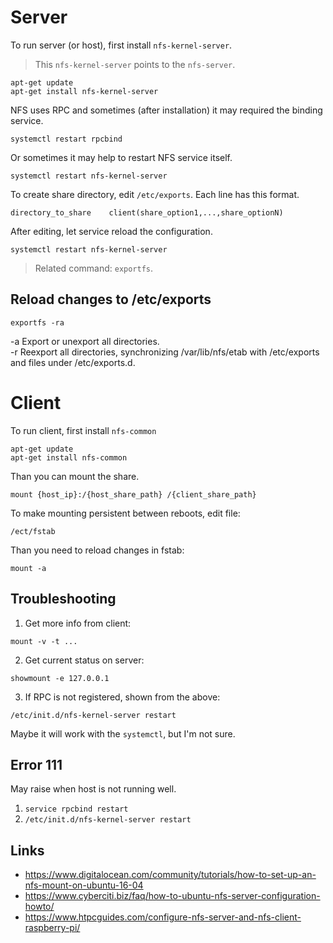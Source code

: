 # Server
To run server (or host), first install `nfs-kernel-server`.

> This `nfs-kernel-server` points to the `nfs-server`.

```
apt-get update
apt-get install nfs-kernel-server
```

NFS uses RPC and sometimes (after installation) it may required the binding service.

```
systemctl restart rpcbind
```

Or sometimes it may help to restart NFS service itself.

```
systemctl restart nfs-kernel-server
```

To create share directory, edit `/etc/exports`.
Each line has this format.

```
directory_to_share    client(share_option1,...,share_optionN)
```

After editing, let service reload the configuration.

```
systemctl restart nfs-kernel-server
```

> Related command: `exportfs`.

## Reload changes to /etc/exports

```
exportfs -ra
```

-a     Export or unexport all directories.<br>
-r     Reexport   all   directories, synchronizing /var/lib/nfs/etab with /etc/exports and files under /etc/exports.d.

# Client
To run client, first install `nfs-common`

```
apt-get update
apt-get install nfs-common
```

Than you can mount the share.

```
mount {host_ip}:/{host_share_path} /{client_share_path}
```

To make mounting persistent between reboots, edit file:

```
/ect/fstab
```

Than you need to reload changes in fstab:

```
mount -a
```

## Troubleshooting

1) Get more info from client:

```
mount -v -t ...
```

2) Get current status on server:

```
showmount -e 127.0.0.1
```

3) If RPC is not registered, shown from the above:

```
/etc/init.d/nfs-kernel-server restart
```

Maybe it will work with the `systemctl`, but I'm not sure.

## Error 111
May raise when host is not running well.

1) `service rpcbind restart`
2) `/etc/init.d/nfs-kernel-server restart`

## Links

- https://www.digitalocean.com/community/tutorials/how-to-set-up-an-nfs-mount-on-ubuntu-16-04
- https://www.cyberciti.biz/faq/how-to-ubuntu-nfs-server-configuration-howto/
- https://www.htpcguides.com/configure-nfs-server-and-nfs-client-raspberry-pi/
